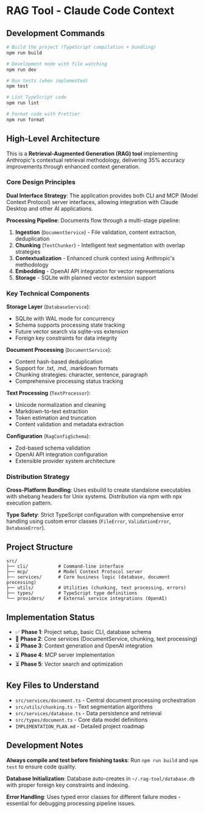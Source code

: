 # RAG Tool - Claude Code Context

## Development Commands

```bash
# Build the project (TypeScript compilation + bundling)
npm run build

# Development mode with file watching
npm run dev

# Run tests (when implemented)
npm test

# Lint TypeScript code
npm run lint

# Format code with Prettier
npm run format
```

## High-Level Architecture

This is a **Retrieval-Augmented Generation (RAG) tool** implementing Anthropic's contextual retrieval methodology, delivering 35% accuracy improvements through enhanced context generation.

### Core Design Principles

**Dual Interface Strategy**: The application provides both CLI and MCP (Model Context Protocol) server interfaces, allowing integration with Claude Desktop and other AI applications.

**Processing Pipeline**: Documents flow through a multi-stage pipeline:
1. **Ingestion** (`DocumentService`) - File validation, content extraction, deduplication
2. **Chunking** (`TextChunker`) - Intelligent text segmentation with overlap strategies
3. **Contextualization** - Enhanced chunk context using Anthropic's methodology
4. **Embedding** - OpenAI API integration for vector representations
5. **Storage** - SQLite with planned vector extension support

### Key Technical Components

**Storage Layer** (`DatabaseService`):
- SQLite with WAL mode for concurrency
- Schema supports processing state tracking
- Future vector search via sqlite-vss extension
- Foreign key constraints for data integrity

**Document Processing** (`DocumentService`):
- Content hash-based deduplication
- Support for .txt, .md, .markdown formats
- Chunking strategies: character, sentence, paragraph
- Comprehensive processing status tracking

**Text Processing** (`TextProcessor`):
- Unicode normalization and cleaning
- Markdown-to-text extraction
- Token estimation and truncation
- Content validation and metadata extraction

**Configuration** (`RagConfigSchema`):
- Zod-based schema validation
- OpenAI API integration configuration
- Extensible provider system architecture

### Distribution Strategy

**Cross-Platform Bundling**: Uses esbuild to create standalone executables with shebang headers for Unix systems. Distribution via npm with npx execution pattern.

**Type Safety**: Strict TypeScript configuration with comprehensive error handling using custom error classes (`FileError`, `ValidationError`, `DatabaseError`).

## Project Structure

```
src/
├── cli/           # Command-line interface
├── mcp/           # Model Context Protocol server
├── services/      # Core business logic (database, document processing)
├── utils/         # Utilities (chunking, text processing, errors)
├── types/         # TypeScript type definitions
└── providers/     # External service integrations (OpenAI)
```

## Implementation Status

- ✅ **Phase 1**: Project setup, basic CLI, database schema
- 🔄 **Phase 2**: Core services (DocumentService, chunking, text processing)
- ⏳ **Phase 3**: Context generation and OpenAI integration
- ⏳ **Phase 4**: MCP server implementation
- ⏳ **Phase 5**: Vector search and optimization

## Key Files to Understand

- `src/services/document.ts` - Central document processing orchestration
- `src/utils/chunking.ts` - Text segmentation algorithms
- `src/services/database.ts` - Data persistence and retrieval
- `src/types/document.ts` - Core data model definitions
- `IMPLEMENTATION_PLAN.md` - Detailed project roadmap

## Development Notes

**Always compile and test before finishing tasks**: Run `npm run build` and `npm test` to ensure code quality.

**Database Initialization**: Database auto-creates in `~/.rag-tool/database.db` with proper foreign key constraints and indexing.

**Error Handling**: Uses typed error classes for different failure modes - essential for debugging processing pipeline issues.